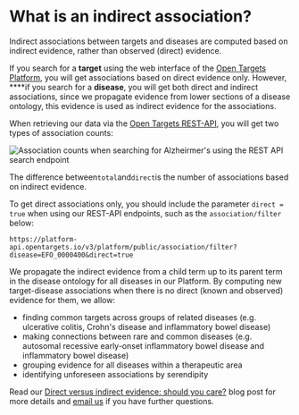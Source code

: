 # What is an indirect association?

Indirect associations between targets and diseases are computed based on indirect evidence, rather than observed \(direct\) evidence. 

If you search for a **target** using the web interface of the [Open Targets Platform](https://www.targetvalidation.org), you will get associations based on direct evidence only. However, ****if you search for a **disease**, you will get both direct and indirect associations, since we propagate evidence from lower sections of a disease ontology, this evidence is used as indirect evidence for the associations.

When retrieving our data via the [Open Targets REST-API](https://api.opentargets.io/v3/platform/docs/swagger-ui), you will get two types of association counts:

![Association counts when searching for Alzheirmer&apos;s using the REST API search endpoint](../.gitbook/assets/screen-shot-2018-10-26-at-10.17.43.png)

The difference between`total`and`direct`is the number of associations based on indirect evidence. 

To get direct associations only, you should include the parameter `direct = true` when using our REST-API endpoints, such as the `association/filter` below:

```text
https://platform-api.opentargets.io/v3/platform/public/association/filter?disease=EFO_0000400&direct=true
```

We propagate the indirect evidence from a child term up to its parent term in the disease ontology for all diseases in our Platform. By computing new target-disease associations when there is no direct \(known and observed\) evidence for them, we allow:

* finding common targets across groups of related diseases \(e.g. ulcerative colitis, Crohn's disease and inflammatory bowel disease\)
* making connections between rare and common diseases \(e.g. autosomal recessive early-onset inflammatory bowel disease and inflammatory bowel disease\)
* grouping evidence for all diseases within a therapeutic area
* identifying unforeseen associations by serendipity

Read our [Direct versus indirect evidence: should you care?](http://blog.opentargets.org/direct-versus-indirect-evidence-should-you-care/) blog post for more details and [email us](mailto:support@targetvalidation.org) if you have further questions.



